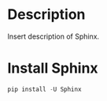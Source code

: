 # Description

Insert description of Sphinx.


# Install Sphinx

```python
pip install -U Sphinx
```
